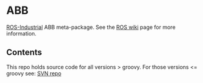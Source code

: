 # ABB

[ROS-Industrial][] ABB meta-package.  See the [ROS wiki][] page for more information.  

## Contents

This repo holds source code for all versions > groovy. For those versions <= groovy see: [SVN repo][]

[ROS-Industrial]: http://www.ros.org/wiki/Industrial
[ROS wiki]: http://ros.org/wiki/abb
[SVN repo]: https://code.google.com/p/swri-ros-pkg/source/browse
